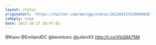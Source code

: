 ```yaml
---
layout: status
originalUrl: 'https://twitter.com/marcgg/status/262264157229948928'
isReply: true
date: 2012-10-27 18:47:02
---
```


@Kaoo @EmilandDC @kevintunc @julienXX http://t.co/VbQ8A75M
